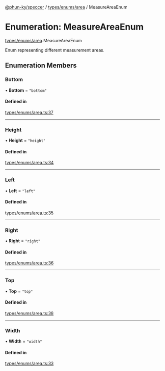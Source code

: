 [@phun-ky/speccer](../README.md) / [types/enums/area](../modules/types_enums_area.md) / MeasureAreaEnum

# Enumeration: MeasureAreaEnum

[types/enums/area](../modules/types_enums_area.md).MeasureAreaEnum

Enum representing different measurement areas.

## Enumeration Members

### Bottom

• **Bottom** = ``"bottom"``

#### Defined in

[types/enums/area.ts:37](https://github.com/phun-ky/speccer/blob/main/src/types/enums/area.ts#L37)

___

### Height

• **Height** = ``"height"``

#### Defined in

[types/enums/area.ts:34](https://github.com/phun-ky/speccer/blob/main/src/types/enums/area.ts#L34)

___

### Left

• **Left** = ``"left"``

#### Defined in

[types/enums/area.ts:35](https://github.com/phun-ky/speccer/blob/main/src/types/enums/area.ts#L35)

___

### Right

• **Right** = ``"right"``

#### Defined in

[types/enums/area.ts:36](https://github.com/phun-ky/speccer/blob/main/src/types/enums/area.ts#L36)

___

### Top

• **Top** = ``"top"``

#### Defined in

[types/enums/area.ts:38](https://github.com/phun-ky/speccer/blob/main/src/types/enums/area.ts#L38)

___

### Width

• **Width** = ``"width"``

#### Defined in

[types/enums/area.ts:33](https://github.com/phun-ky/speccer/blob/main/src/types/enums/area.ts#L33)
